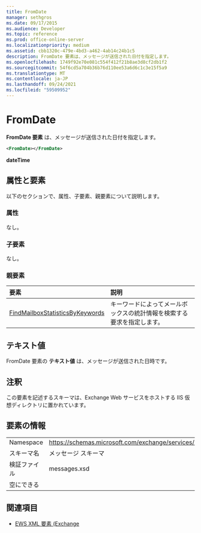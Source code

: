```yaml
---
title: FromDate
manager: sethgros
ms.date: 09/17/2015
ms.audience: Developer
ms.topic: reference
ms.prod: office-online-server
ms.localizationpriority: medium
ms.assetid: cbb1320c-479e-4bd3-a462-4ab14c24b1c5
description: FromDate 要素は、メッセージが送信された日付を指定します。
ms.openlocfilehash: 1749f92e70e081c554f412f21b8ae3d8cf2db1f2
ms.sourcegitcommit: 54f6cd5a704b36b76d110ee53a6d6c1c3e15f5a9
ms.translationtype: MT
ms.contentlocale: ja-JP
ms.lasthandoff: 09/24/2021
ms.locfileid: "59509952"
---
```

# <a name="fromdate"></a>FromDate

**FromDate 要素** は、メッセージが送信された日付を指定します。 
  
```XML
<FromDate></FromDate>
```

 **dateTime**
## <a name="attributes-and-elements"></a>属性と要素

以下のセクションで、属性、子要素、親要素について説明します。
  
### <a name="attributes"></a>属性

なし。
  
### <a name="child-elements"></a>子要素

なし。
  
### <a name="parent-elements"></a>親要素

|**要素**|**説明**|
|:-----|:-----|
|[FindMailboxStatisticsByKeywords](findmailboxstatisticsbykeywords.md) <br/> |キーワードによってメールボックスの統計情報を検索する要求を指定します。  <br/> |
   
## <a name="text-value"></a>テキスト値

FromDate 要素の **テキスト値** は、メッセージが送信された日時です。 
  
## <a name="remarks"></a>注釈

この要素を記述するスキーマは、Exchange Web サービスをホストする IIS 仮想ディレクトリに置かれています。
  
## <a name="element-information"></a>要素の情報

|||
|:-----|:-----|
|Namespace  <br/> |https://schemas.microsoft.com/exchange/services/2006/messages  <br/> |
|スキーマ名  <br/> |メッセージ スキーマ  <br/> |
|検証ファイル  <br/> |messages.xsd  <br/> |
|空にできる  <br/> ||
   
## <a name="see-also"></a>関連項目



- [EWS XML 要素 (Exchange](ews-xml-elements-in-exchange.md)


